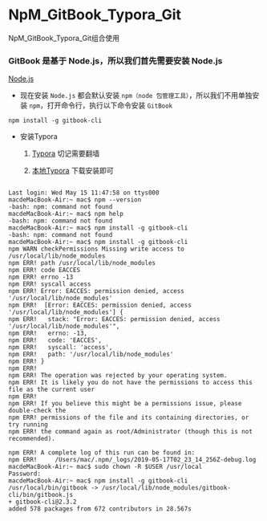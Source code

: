 # NpM_GitBook_Typora_Git
NpM_GitBook_Typora_Git组合使用

### GitBook 是基于 Node.js，所以我们首先需要安装 Node.js

[Node.js](https://github.com/PlatoJobs/NpM_GitBook_Typora_Git/blob/master/node-v12.2.0.pkg)

+ 现在安装 `Node.js` 都会默认安装 `npm（node 包管理工具）`，所以我们不用单独安装 `npm`，打开命令行，执行以下命令安装 `GitBook`
```linux
npm install -g gitbook-cli
```
+ 安装Typora
  1. [Typora](https://typora.io) 切记需要翻墙

  2. [本地Typora](https://typora.io) 下载安装即可



```linux

Last login: Wed May 15 11:47:58 on ttys000
macdeMacBook-Air:~ mac$ npm --version
-bash: npm: command not found
macdeMacBook-Air:~ mac$ npm help
-bash: npm: command not found
macdeMacBook-Air:~ mac$ npm install -g gitbook-cli
-bash: npm: command not found
macdeMacBook-Air:~ mac$ npm install -g gitbook-cli
npm WARN checkPermissions Missing write access to /usr/local/lib/node_modules
npm ERR! path /usr/local/lib/node_modules
npm ERR! code EACCES
npm ERR! errno -13
npm ERR! syscall access
npm ERR! Error: EACCES: permission denied, access '/usr/local/lib/node_modules'
npm ERR!  [Error: EACCES: permission denied, access '/usr/local/lib/node_modules'] {
npm ERR!   stack: "Error: EACCES: permission denied, access '/usr/local/lib/node_modules'",
npm ERR!   errno: -13,
npm ERR!   code: 'EACCES',
npm ERR!   syscall: 'access',
npm ERR!   path: '/usr/local/lib/node_modules'
npm ERR! }
npm ERR! 
npm ERR! The operation was rejected by your operating system.
npm ERR! It is likely you do not have the permissions to access this file as the current user
npm ERR! 
npm ERR! If you believe this might be a permissions issue, please double-check the
npm ERR! permissions of the file and its containing directories, or try running
npm ERR! the command again as root/Administrator (though this is not recommended).

npm ERR! A complete log of this run can be found in:
npm ERR!     /Users/mac/.npm/_logs/2019-05-17T02_23_14_256Z-debug.log
macdeMacBook-Air:~ mac$ sudo chown -R $USER /usr/local
Password:
macdeMacBook-Air:~ mac$ npm install -g gitbook-cli
/usr/local/bin/gitbook -> /usr/local/lib/node_modules/gitbook-cli/bin/gitbook.js
+ gitbook-cli@2.3.2
added 578 packages from 672 contributors in 28.567s


```
